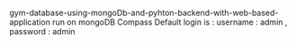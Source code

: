 gym-database-using-mongoDb-and-pyhton-backend-with-web-based-application run on mongoDB Compass
Default login is : username : admin , password : admin
